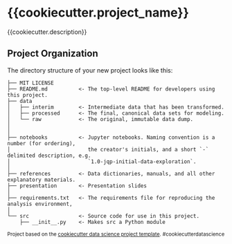 {{cookiecutter.project_name}}
==============================

{{cookiecutter.description}}

Project Organization
------------

The directory structure of your new project looks like this: 

```
├── MIT LICENSE
├── README.md          <- The top-level README for developers using this project.
├── data
│   ├── interim        <- Intermediate data that has been transformed.
│   ├── processed      <- The final, canonical data sets for modeling.
│   └── raw            <- The original, immutable data dump.
│
│
├── notebooks          <- Jupyter notebooks. Naming convention is a number (for ordering),
│                         the creator's initials, and a short `-` delimited description, e.g.
│                         `1.0-jqp-initial-data-exploration`.
│
├── references         <- Data dictionaries, manuals, and all other explanatory materials.
├── presentation       <- Presentation slides
│
├── requirements.txt   <- The requirements file for reproducing the analysis environment, 
│
└── src                <- Source code for use in this project.
    ├── __init__.py    <- Makes src a Python module
 ```
 
<p><small>Project based on the <a target="_blank" href="https://drivendata.github.io/cookiecutter-data-science/">cookiecutter data science project template</a>. #cookiecutterdatascience</small></p>
